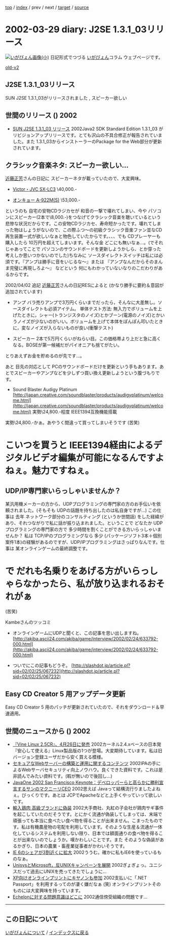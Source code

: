 [top](https://igapyon.github.io/diary/) 
 / [index](https://igapyon.github.io/diary/2002/index.html) 
 / prev 
 / next 
 / [target](https://igapyon.github.io/diary/2002/ig020329.html) 
 / [source](https://github.com/igapyon/diary/blob/gh-pages/2002/ig020329.html.src.md) 

2002-03-29 diary: J2SE 1.3.1_03リリース
=====================================================================================================
[![いがぴょん画像(小)](https://igapyon.github.io/diary/images/iga200306s.jpg "いがぴょん")](https://igapyon.github.io/diary/memo/memoigapyon.html) 日記形式でつづる [いがぴょん](https://igapyon.github.io/diary/memo/memoigapyon.html)コラム ウェブページです。

[old-v2](ig020329-orig.html)

## J2SE 1.3.1_03リリース

SUN J2SE 1.3.1_03がリリースされました , スピーカー欲しい




 
## 世間のリリース () 2002

* [SUN J2SE 1.3.1_03 リリース](http://java.sun.com/j2se/1.3/)  2002Java2 SDK Standard Edition 1.3.1_03 がリビジョンアップリリースです。とても沢山の不具合修正が報告されていました。また 1.3.1_03からインストーラーのPackage for the Web部分が更新されています。

## クラシック音楽ネタ: スピーカー欲しい…

[近藤正芳](http://www.kk.iij4u.or.jp/~kondo/)さんの日記に スピーカーネタが載っていたので、大変興味。

* [Victor・JVC SX-LC3](http://www.jvc-victor.co.jp/audio_w/product/hifi/sxlc3/sxlc3.html)
  \40,000.-
  
* [オンキョー A-922M(S)](http://www2.onkyo.co.jp/product/products.nsf/view/DC75EC02AE57C7D14925690A001A2826?OpenDocument)
  \53,000.-

というのも 自宅の安物CDラジカセが 和音の一撃で壊れてしまい、今や パソコンにスピーカー(2本で\8,000.-)をつなげてクラシック音楽を聴いているという悲惨な状況だからです。この安物CDラジカセ、寿命短かったです。壊れてしまった物はしょうがないので、この際ふつ～の初級クラシック音楽ファン並なCD再生装置一式が欲しいなぁと物色していたからです。、、、でも
CDプレーヤーも購入したら 10万円を超えてしまいます。そんな金 どこにも無いなぁ…。(でそれじゃあってことで パソコンのサウンドボードを更新しようかしら、とか穿った考えしか思いつかないのでした)ちなみに ソースダイレクトスイッチは私には必須です。『アンプは勝手に音をいじるな～』または 『アンプなんだからそのまんま完璧に再現しろよ～』 などという 何にもわかっていないなりのこだわりがあるからです。

2002/04/02 追記 [近藤正芳](http://www.kk.iij4u.or.jp/~kondo/)さんの日記RESによると (かなり勝手に要約＆意図が追加されています)

* アンプ
  バラ売りアンプで3万円くらいまでだったら，そんなに大差無し。ソースダイレクトも必須アイテム。
  単体テスト方法: 無入力でボリュームを上げたときに，シャー(トランジスタのノイズ)とかブーン(電源のノイズ)とかいうノイズが少ないのがいい。ボリュームを上げて本体をぽんぽん叩いたときに，変なノイズが入らないものが良い(衝撃テスト)
  
* スピーカー
  2本で5万円くらいがねらい目。この価格帯より上だと急に高くなる。BOSEが第一候補だがパイオニアも捨てがたい。

とりあえずお金を貯めるのが先です…。

あと 目先の対応として PCのサウンドボードだけを更新という手もあります。あとでスピーカーやアンプなどを少しずつ買い換え更新しようという腹づもりです。

* Sound Blaster Audigy Platinum
  [http://japan.creative.com/soundblaster/products/audigyplatinum/welcome.html](http://japan.creative.com/soundblaster/products/audigyplatinum/welcome.html)
  実勢\24,800.-程度 IEEE1394互換機能搭載

実勢\24,800.-かぁ。あやうく間違って買ってしまいそうです (苦笑)
# こいつを買うと IEEE1394経由によるデジタルビデオ編集が可能になるんですよねぇ。魅力ですねぇ。

## UDP/IP専門家いらっしゃいませんか？

某汎用機メーカーの方から、UDPプログラミングの専門家の方のお手伝いを依頼されました。(そもそも
UDPの話題を持ち出したのは私自身ですが…) この仕事は 去年 ネットワーク部分のコンサルティング
(というか世間話) をした経緯があり、それつながりで私に話が振り込まれました。ということで どなたか UDPプログラミングの専門家の方で 多少時間を割くことができる方いらっしゃいませんか？ 私は TCP/IPのプログラミングなら 多少 (パッケージソフト3本＋個別案件1本)の経験があるのですが、UDP/IPプログラミングはさっぱりなんです。仕事は 某オンラインゲームの最終調整です。
# で だれも名乗りをあげる方がいらっしゃらなかったら、私が放り込まれるおそれがぁ
(苦笑)

Kambeさんのツッコミ

* オンラインゲームにUDPと聞くと、この記事を思い出しますね。
  [http://akiba.ascii24.com/akiba/game/interview/2002/02/24/633792-000.html](http://akiba.ascii24.com/akiba/game/interview/2002/02/24/633792-000.html)
  
* ついでにこの記事もどうぞ。
  [http://slashdot.jp/article.pl?sid=02/02/25/067232](http://slashdot.jp/article.pl?sid=02/02/25/067232)

## Easy CD Creator 5 用アップデータ更新

Easy CD Creator 5 用のパッチが更新されていたので、それをダウンロード＆早速適用。

## 世間のニュースから () 2002

* [『Vine Linux 2.5CR』、4月26日に発売](http://linux.ascii24.com/linux/news/today/2002/03/27/634729-000.html)  2002カーネル2.4.xベースの日本発『安心して使える』Linux製品版の1つが登場。大変期待しています。私は旧バージョン登録ユーザだから安く買える模様。
* [セキュアなWebサーバーの構築と運用に関するコンテンツ](http://www.ipa.go.jp/security/awareness/administrator/secure-web/index.html)  2002IPAの手によるWebサーバセキュリティ向上ノウハウ。良くできた資料です。これは是非読んでみたい資料です。(暇が無いので後回し…)
* [JavaOne 2002 San Francisco Keynote：デベロッパーらと高らかに勝利宣言するサンのマクニーリCEO](http://www.zdnet.co.jp/enterprise/0203/27/02032701.html)  2002思えば Javaって結構流行りましたよねぇ。びっくりです。あとは JCPでApacheなどと上手くやっていって欲しいです。
* [輸入鶏肉 高級ブランドに偽装](http://www.nhk.or.jp/news/2002/03/29/grri84000000b6xg.html)  2002大手商社、丸紅の子会社が鶏肉サギ事件を起こしていたのだそうです。とにかく流通が偽装してしまっては、末端で頑張っても本当に食べたい食べ物を得ることが出来ません。こまったものです。私は有機農産物の宅配を利用しています。そのような生産＆流通が一体化しているシステムを利用しない限り、日本では額面通りの食べ物を得ることが出来ないのでしょうか。嘆かわしいことです。また そのような偽装があるかぎり、日本の農業・畜産業従事者がかわいそうです。
* [IE 6のシェアが3割近くに拡大](http://www.zdnet.co.jp/news/0203/28/b_0327_02.html)  2002ううむ。確かに私もIE6を使っているものなぁ。
* [UnisysとMicrosoft，反UNIXキャンペーンを展開](http://www.zdnet.co.jp/news/0203/29/b_0328_19.html)  2002ぎょぎょっ。ユニシスだって過去にUNIXを売ってきたでしょうに…
* [XP向けオンラインプリントにキヤノンも参加](http://www.zdnet.co.jp/news/bursts/0203/28/02.html)  2002支払いに「.NET Passport」を利用するってのが凄く嫌だなぁ (笑) オンラインプリントそのものには大変興味を持っています。
* [Echelonに対する問題意識はどこに](http://www.zdnet.co.jp/news/0203/29/b_0328_15.html)  2002通信傍受組織の問題です…


----------------------------------------------------------------------------------------------------

## この日記について
[いがぴょんについて](https://igapyon.github.io/diary/memo/memoigapyon.html) / [インデックスに戻る](https://igapyon.github.io/diary/idxall.html)
